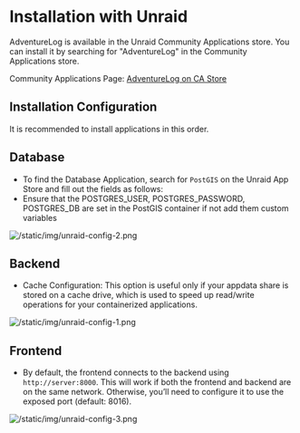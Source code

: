 # Installation with Unraid

AdventureLog is available in the Unraid Community Applications store. You can install it by searching for "AdventureLog" in the Community Applications store.

Community Applications Page: [AdventureLog on CA Store](https://unraid.net/community/apps?q=Adventurelog)

## Installation Configuration

It is recommended to install applications in this order.

## Database

- To find the Database Application, search for `PostGIS` on the Unraid App Store and fill out the fields as follows:
- Ensure that the POSTGRES_USER, POSTGRES_PASSWORD, POSTGRES_DB are set in the PostGIS container if not add them custom variables

![/static/img/unraid-config-2.png](/static/img/unraid-config-2.png)

## Backend

- Cache Configuration: This option is useful only if your appdata share is stored on a cache drive, which is used to speed up read/write operations for your containerized applications.

![/static/img/unraid-config-1.png](/static/img/unraid-config-1.png)

## Frontend

- By default, the frontend connects to the backend using `http://server:8000`. This will work if both the frontend and backend are on the same network. Otherwise, you’ll need to configure it to use the exposed port (default: 8016).

![/static/img/unraid-config-3.png](/static/img/unraid-config-3.png)


